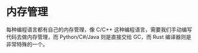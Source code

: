 # 内存管理

<show-structure depth="3"/>

每种编程语言都有自己的内存管理，像 C/C++ 这种编程语言，需要我们手动编写代码去做内存管理，而 Python/C#/Java 则是直接交给 GC，而 Rust 编译器则是非常特殊的一个。